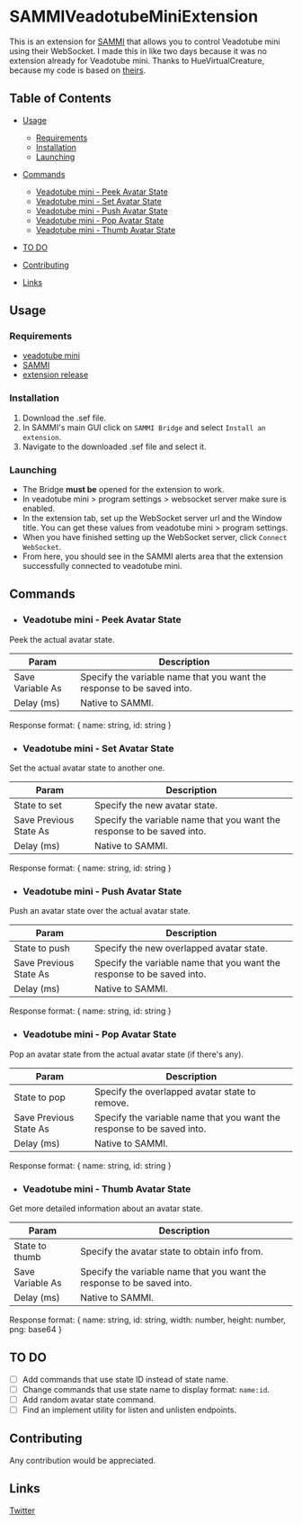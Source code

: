 # SAMMIVeadotubeMiniExtension
This is an extension for [SAMMI](https://sammi.solutions/) that allows you to control Veadotube mini using their WebSocket.
I made this in like two days because it was no extension already for Veadotube mini. Thanks to HueVirtualCreature, because my code is based on [theirs](https://github.com/HueVirtualCreature/SAMMIVtubeStudioExtension).

## Table of Contents
- [Usage](#usage)
  - [Requirements](#requirements)
  - [Installation](#installation)
  - [Launching](#launching)

- [Commands](#commands)
  - [Veadotube mini - Peek Avatar State](#veadotube-mini---peek-avatar-state)
  - [Veadotube mini - Set Avatar State](#veadotube-mini---set-avatar-state)
  - [Veadotube mini - Push Avatar State](#veadotube-mini---push-avatar-state)
  - [Veadotube mini - Pop Avatar State](#veadotube-mini---pop-avatar-state)
  - [Veadotube mini - Thumb Avatar State](#veadotube-mini---thumb-avatar-state)
- [TO DO](#to-do)
- [Contributing](#contributing)
- [Links](#links)

## Usage
### Requirements
- [veadotube mini](https://olmewe.itch.io/veadotube-mini)
- [SAMMI](https://sammi.solutions/)
- [extension release](https://github.com/Benjas333/SAMMIVeadotubeMiniExtension/releases/latest)

### Installation
1. Download the .sef file.
2. In SAMMI's main GUI click on `SAMMI Bridge` and select `Install an extension`.
3. Navigate to the downloaded .sef file and select it.

### Launching
- The Bridge **must be** opened for the extension to work.
- In veadotube mini > program settings > websocket server make sure is enabled.
- In the extension tab, set up the WebSocket server url and the Window title. You can get these values from veadotube mini > program settings.
- When you have finished setting up the WebSocket server, click `Connect WebSocket`.
- From here, you should see in the SAMMI alerts area that the extension successfully connected to veadotube mini.

## Commands
- ### Veadotube mini - Peek Avatar State
Peek the actual avatar state.

Param | Description
------------- | -------------
Save Variable As | Specify the variable name that you want the response to be saved into.
Delay (ms) | Native to SAMMI.

Response format: {
        name: string,
        id: string
}

- ### Veadotube mini - Set Avatar State
Set the actual avatar state to another one.

Param | Description
------------- | -------------
State to set | Specify the new avatar state.
Save Previous State As | Specify the variable name that you want the response to be saved into.
Delay (ms) | Native to SAMMI.

Response format: {
        name: string,
        id: string
}

- ### Veadotube mini - Push Avatar State
Push an avatar state over the actual avatar state.

Param | Description
------------- | -------------
State to push | Specify the new overlapped avatar state.
Save Previous State As | Specify the variable name that you want the response to be saved into.
Delay (ms) | Native to SAMMI.

Response format: {
        name: string,
        id: string
}

- ### Veadotube mini - Pop Avatar State
Pop an avatar state from the actual avatar state (if there's any).

Param | Description
------------- | -------------
State to pop | Specify the overlapped avatar state to remove.
Save Previous State As | Specify the variable name that you want the response to be saved into.
Delay (ms) | Native to SAMMI.

Response format: {
        name: string,
        id: string
}

- ### Veadotube mini - Thumb Avatar State
Get more detailed information about an avatar state.

Param | Description
------------- | -------------
State to thumb | Specify the avatar state to obtain info from.
Save Variable As | Specify the variable name that you want the response to be saved into.
Delay (ms) | Native to SAMMI.

Response format: {
        name: string,
        id: string,
        width: number,
        height: number,
        png: base64
}

## TO DO
- [ ] Add commands that use state ID instead of state name.
- [ ] Change commands that use state name to display format: `name:id`.
- [ ] Add random avatar state command.
- [ ] Find an implement utility for listen and unlisten endpoints.

## Contributing
Any contribution would be appreciated.

## Links
[Twitter](https://twitter.com/ElBenjas333)
